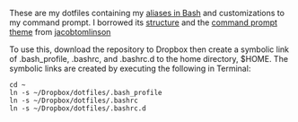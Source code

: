 
These are my dotfiles containing my [aliases in Bash](https://github.com/palpen/dotfiles/blob/master/.bashrc.d/commands.sh) and customizations to my command prompt. I borrowed its [structure](https://github.com/jacobtomlinson/dotfiles) and the [command prompt theme](https://github.com/jacobtomlinson/terminal-piperita) from [jacobtomlinson](https://github.com/jacobtomlinson)

To use this, download the repository to Dropbox then create a symbolic link of .bash_profile, .bashrc, and .bashrc.d to the home directory, $HOME. The symbolic links are created by executing the following in Terminal:

    cd ~
    ln -s ~/Dropbox/dotfiles/.bash_profile
    ln -s ~/Dropbox/dotfiles/.bashrc
    ln -s ~/Dropbox/dotfiles/.bashrc.d

